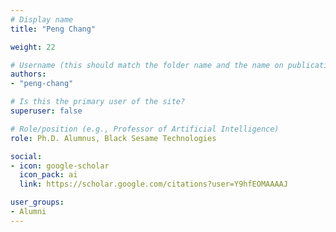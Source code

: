 ```yaml
---
# Display name
title: "Peng Chang"

weight: 22

# Username (this should match the folder name and the name on publications)
authors:
- "peng-chang"

# Is this the primary user of the site?
superuser: false

# Role/position (e.g., Professor of Artificial Intelligence)
role: Ph.D. Alumnus, Black Sesame Technologies

social:
- icon: google-scholar
  icon_pack: ai
  link: https://scholar.google.com/citations?user=Y9hfEOMAAAAJ

user_groups:
- Alumni
---
```

